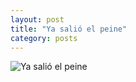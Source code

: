 ```yaml
---
layout: post
title: "Ya salió el peine"
category: posts
---
```


![Ya salió el peine](http://1.bp.blogspot.com/-1Inm0AcLZUk/TqcWlZbhxWI/AAAAAAAAAcA/9pZJdLyQ72I/s1600/ya+salio+el+peine-01.jpg)
